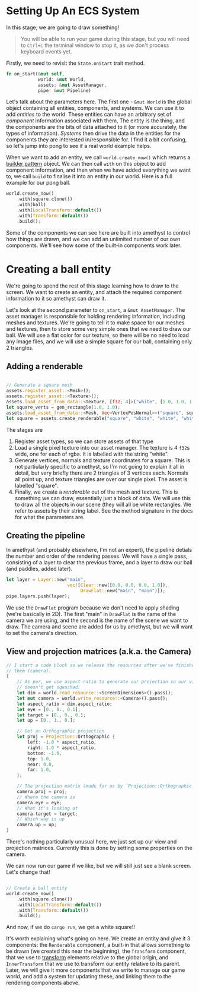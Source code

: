 
# Setting Up An ECS System

In this stage, we are going to draw something!

> You will be able to run your game during this stage, but you will need to
> `Ctrl+c` the terminal window to stop it, as we don't process keyboard events
> yet.

Firstly, we need to revisit the `State.onStart` trait method.

```rust
fn on_start(&mut self, 
            world: &mut World, 
            assets: &mut AssetManager, 
            pipe: &mut Pipeline)
```
Let's talk about the parameters here. The first one - `&mut World` is the
global object containing all entities, components, and systems. We can use it to
add *entities* to the world. These entities can have an arbitrary set of
*component* information associated with them, The entity is the thing, and the
components are the bits of data attached to it (or more accurately, the types
of information). *Systems* then drive the data in the entities for the
components they are interested in/responsible for. I find it a bit confusing,
so let's jump into pong to see if a real world example helps.

When we want to add an entity, we call `world.create_now()` which returns a
[builder pattern][builder_pattern] object. We can then call `with` on this
object to add component information, and then when we have added everything we
want to, we call `build` to finalise it into an entity in our world.
Here is a full example for our pong ball.

```rust
world.create_now()
    .with(square.clone())
    .with(ball)
    .with(LocalTransform::default())
    .with(Transform::default())
    .build();
```
Some of the components we can see here are built into amethyst to control how
things are drawn, and we can add an unlimited number of our own components.
We'll see how some of the built-in components work later.

# Creating a ball entity

We're going to spend the rest of this stage learning how to draw to the screen.
We want to create an entity, and attach the required component information to
it so amethyst can draw it.

Let's look at the second parameter to `on_start`, a `&mut AssetManager`. The
asset manager is responsible for holding rendering information, including
meshes and textures. We're going to tell it to make space for our meshes and
textures, then to store some very simple ones that we need to draw our ball. We
will use a flat color for our texture, so there will be no need to load any
image files, and we will use a simple square for our ball, containing only 2
triangles.

## Adding a renderable

```rust

// Generate a square mesh
assets.register_asset::<Mesh>();
assets.register_asset::<Texture>();
assets.load_asset_from_data::<Texture, [f32; 4]>("white", [1.0, 1.0, 1.0, 1.0]);
let square_verts = gen_rectangle(1.0, 1.0);
assets.load_asset_from_data::<Mesh, Vec<VertexPosNormal>>("square", square_verts);
let square = assets.create_renderable("square", "white", "white", "white", 1.0).unwrap();
```

The stages are
 1. Register asset types, so we can store assets of that type
 2. Load a single pixel texture into our asset manager. The texture is 4 `f32`s
    wide, one for each of rgba. It is labelled with the string "white".
 3. Generate vertices, normals and texture coordinates for a square. This is
    not partiularly specific to amethyst, so I'm not going to explain it all in
    detail, but very briefly there are 2 triangles of 3 vertices each. Normals
    all point up, and texture triangles are over our single pixel. The asset is
    labelled "square".
 4. Finally, we create a *renderable* out of the mesh and texture. This is
    something we can draw, essentially just a block of data. We will use this 
    to draw all the objects in our scene (they will all be white rectangles. 
    We refer to assets by their string label. See the method signature in the 
    docs for what the parameters are.

## Creating the pipeline

In amethyst (and probably elsewhere, I'm not an expert), the pipeline detials
the number and order of the rendering passes. We will have a single pass,
consisting of a layer to clear the previous frame, and a layer to draw our ball 
(and paddles, added later).

```rust
let layer = Layer::new("main",
                       vec![Clear::new([0.0, 0.0, 0.0, 1.0]),
                            DrawFlat::new("main", "main")]);
pipe.layers.push(layer);
```

We use the `DrawFlat` program because we don't need to apply shading (we're
basically in 2D). The first "main" in `DrawFlat` is the name of the camera we
are using, and the second is the name of the scene we want to draw. The camera
and scene are added for us by amethyst, but we will want to set the camera's
direction.

## View and projection matrices (a.k.a. the Camera)

```rust
// I start a code block so we release the resources after we've finished with
// them (camera).
{
    // As per, we use aspect ratio to generate our projection so our view
    // doesn't get squashed.
    let dim = world.read_resource::<ScreenDimensions>().pass();
    let mut camera = world.write_resource::<Camera>().pass();
    let aspect_ratio = dim.aspect_ratio;
    let eye = [0., 0., 0.1];
    let target = [0., 0., 0.];
    let up = [0., 1., 0.];

    // Get an Orthographic projection
    let proj = Projection::Orthographic {
        left: -1.0 * aspect_ratio,
        right: 1.0 * aspect_ratio,
        bottom: -1.0,
        top: 1.0,
        near: 0.0,
        far: 1.0,
    };

    // The projection matrix (made for us by `Projection::Orthographic` :) )
    camera.proj = proj;
    // Where the camera is
    camera.eye = eye;
    // What it's looking at
    camera.target = target;
    // Which way is up
    camera.up = up;
}
```

There's nothing particularly unusual here, we just set up our view and
projection matrices. Currently this is done by setting some properties on the
camera.

We can now run our game if we like, but we will still just see a blank screen.
Let's change that!

```rust

// Create a ball entity
world.create_now()
    .with(square.clone())
    .with(LocalTransform::default())
    .with(Transform::default())
    .build();
```
And now, if we do `cargo run`, we get a white square!!

It's worth explaining what's going on here. We create an entity and give it 3
components: the `Renderable` component, a built-in that allows something to be
drawn (we created this near the beginning), the `Transform` component,
that we use to [transform][quaternion] elements relative to the global origin,
and `InnerTransform` that we use to transform our entity relative to its
parent. Later, we will give it more components that we write to manage our game
world, and add a system for updating these, and linking them to the rendering
components above.

 [ecs]: ../glossary.md#entity-component-system-ecs-model
 [builder_pattern]: https://en.wikipedia.org/wiki/Builder_pattern
 [quaternion]: https://en.wikipedia.org/wiki/Quaternions_and_spatial_rotation
